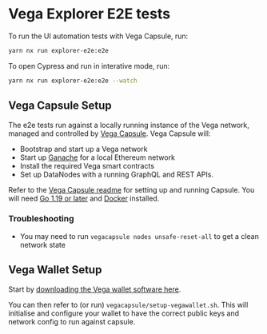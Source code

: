 # Vega Explorer E2E tests

To run the UI automation tests with Vega Capsule, run:

```bash
yarn nx run explorer-e2e:e2e
```

To open Cypress and run in interative mode, run:

```bash
yarn nx run explorer-e2e:e2e --watch
```

## Vega Capsule Setup

The e2e tests run against a locally running instance of the Vega network, managed and controlled by [Vega Capsule](https://github.com/vegaprotocol/vegacapsule). Vega Capsule will:

- Bootstrap and start up a Vega network
- Start up [Ganache](https://trufflesuite.com/ganache/) for a local Ethereum network
- Install the required Vega smart contracts
- Set up DataNodes with a running GraphQL and REST APIs.

Refer to the [Vega Capsule readme](https://github.com/vegaprotocol/vegacapsule#readme) for setting up and running Capsule. You will need [Go 1.19 or later](https://go.dev/doc/install) and [Docker](https://docs.docker.com/get-docker/) installed.

### Troubleshooting

- You may need to run `vegacapsule nodes unsafe-reset-all` to get a clean network state

## Vega Wallet Setup

Start by [downloading the Vega wallet software here](https://github.com/vegaprotocol/vega/releases).

You can then refer to (or run) `vegacapsule/setup-vegawallet.sh`. This will initialise and configure your wallet to have the correct public keys and network config to run against capsule.
